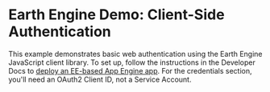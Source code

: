 Earth Engine Demo: Client-Side Authentication
=============================================

This example demonstrates basic web authentication using the Earth Engine
JavaScript client library. To set up, follow the instructions in the
Developer Docs to [deploy an EE-based App Engine app](
    https://developers.google.com/earth-engine/app_engine_intro#deploying-app-engine-apps-with-earth-engine).
For the credentials section, you'll need an OAuth2 Client ID, not a Service Account.
